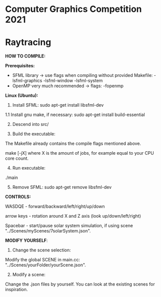 # Computer Graphics Competition 2021
# Raytracing 

**HOW TO COMPILE:**

**Prerequisites:**

- SFML library 
  -> use flags when compiling without provided Makefile: -lsfml-graphics -lsfml-window -lsfml-system 
- OpenMP very much recommended -> flags:                 -fopenmp


**Linux (Ubuntu):**

1. Install SFML:
sudo apt-get install libsfml-dev

1.1 Install gnu make, if necessary:
sudo apt-get install build-essential

2. Descend into src/

3. Build the executable:

The Makefile already contains the compile flags mentioned above.

make [-jX] 
where X is the amount of jobs, for example equal to your CPU core count.

4. Run executable:

./main

5. Remove SFML:
sudo apt-get remove libsfml-dev



**CONTROLS:**

WASDQE     - forward/backward/left/right/up/down

arrow keys - rotation around X and Z axis (look up/down/left/right)

Spacebar   - start/pause solar system simulation, if using scene "../Scenes/myScenes/7solarSystem.json".


**MODIFY YOURSELF**:
1. Change the scene selection:

Modify the global SCENE in main.cc: "../Scenes/yourFolder/yourScene.json".

2. Modify a scene:

Change the .json files by yourself. You can look at the existing scenes for inspiration.














